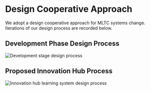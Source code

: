 # Design Cooperative Approach
We adopt a design cooperative approach for MLTC systems change.
Iterations of our design process are recorded below. 

## Development Phase Design Process 
![Development stage design process]('assets/development-design-process.png') 

## Proposed Innovation Hub Process 
![Innovation hub learning system design process]('assets/eoi-design-process.png')
